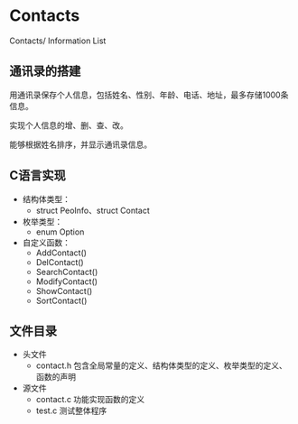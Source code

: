 # Contacts
Contacts/ Information List

## 通讯录的搭建
用通讯录保存个人信息，包括姓名、性别、年龄、电话、地址，最多存储1000条信息。

实现个人信息的增、删、查、改。

能够根据姓名排序，并显示通讯录信息。

## C语言实现
- 结构体类型：
  - struct PeoInfo、struct Contact
- 枚举类型：
  - enum Option
- 自定义函数：
  - AddContact()
  - DelContact()
  - SearchContact()
  - ModifyContact()
  - ShowContact()
  - SortContact()

## 文件目录
- 头文件
  - contact.h 包含全局常量的定义、结构体类型的定义、枚举类型的定义、函数的声明
- 源文件 
  - contact.c 功能实现函数的定义
  - test.c 测试整体程序
